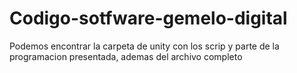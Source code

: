 # Codigo-sotfware-gemelo-digital
Podemos encontrar la carpeta de unity con los scrip y parte de la programacion presentada, ademas del archivo completo
